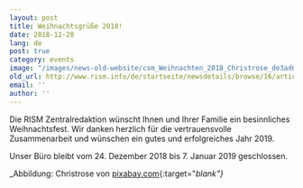 ```yaml
---
layout: post
title: Weihnachtsgrüße 2018!
date: 2018-12-20
lang: de
post: true
category: events
image: "/images/news-old-website/csm_Weihnachten_2018_Christrose_de3ad64308.jpg"
old_url: http://www.rism.info/de/startseite/newsdetails/browse/16/article/64/happy-holidays-2018.html
email: ''
author: ''
---
```


Die RISM Zentralredaktion wünscht Ihnen und Ihrer Familie ein besinnliches Weihnachtsfest. Wir danken herzlich für die vertrauensvolle Zusammenarbeit und wünschen ein gutes und erfolgreiches Jahr 2019.

Unser Büro bleibt vom 24. Dezember 2018 bis 7. Januar 2019 geschlossen.

_Abbildung: Christrose von [pixabay.com](https://pixabay.com/de/photos/christrose-weihnachten-wei%C3%9F-natur-1212674/){:target="_blank"}_
